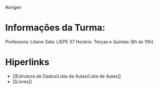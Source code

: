 #origen
# Informações da Turma:
Professora: Liliane
Sala: LIEPE 07
Horário: Terças e Quintas (8h às 10h)

# Hiperlinks
- [[Estrutura de Dados/Lista de Aulas/Lista de Aulas]]
- [[Livros]]



